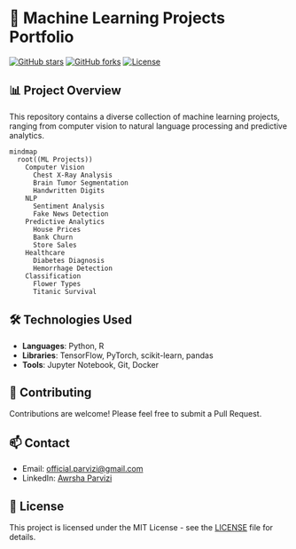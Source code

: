 # 🤖 Machine Learning Projects Portfolio

[![GitHub stars](https://img.shields.io/github/stars/Awrsha/Machine-Learning-Projects)](https://github.com/Awrsha/My-Kaggle-Activities/stargazers)
[![GitHub forks](https://img.shields.io/github/forks/Awrsha/Machine-Learning-Projects)](https://github.com/Awrsha/My-Kaggle-Activities/network)
[![License](https://img.shields.io/github/license/Awrsha/Machine-Learning-Projects)](https://github.com/Awrsha/My-Kaggle-Activities/blob/main/LICENSE)

## 📊 Project Overview

This repository contains a diverse collection of machine learning projects, ranging from computer vision to natural language processing and predictive analytics.

```mermaid
mindmap
  root((ML Projects))
    Computer Vision
      Chest X-Ray Analysis
      Brain Tumor Segmentation
      Handwritten Digits
    NLP
      Sentiment Analysis
      Fake News Detection
    Predictive Analytics
      House Prices
      Bank Churn
      Store Sales
    Healthcare
      Diabetes Diagnosis
      Hemorrhage Detection
    Classification
      Flower Types
      Titanic Survival
```

## 🛠️ Technologies Used

- **Languages**: Python, R
- **Libraries**: TensorFlow, PyTorch, scikit-learn, pandas
- **Tools**: Jupyter Notebook, Git, Docker

## 🤝 Contributing

Contributions are welcome! Please feel free to submit a Pull Request.

## 📫 Contact

- Email: official.parvizi@gmail.com
- LinkedIn: [Awrsha Parvizi](https://www.linkedin.com/in/awrsha/)

## 📄 License

This project is licensed under the MIT License - see the [LICENSE](LICENSE) file for details.
